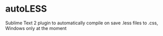 autoLESS
========

Sublime Text 2 plugin to automatically compile on save .less files to .css, Windows only at the moment